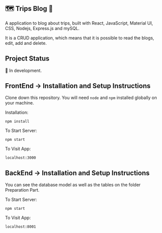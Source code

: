 ## :world_map: Trips Blog :flight_departure:

A application to blog about trips, built with React, JavaScript, Material UI, CSS, Nodejs, Express.js and mySQL.
<div>It is a CRUD application, which means that it is possible to read the blogs, edit, add and delete.</div>

## Project Status

:construction: In development.

## FrontEnd -> Installation and Setup Instructions

Clone down this repository. You will need `node` and `npm` installed globally on your machine.  

Installation:

`npm install`   

To Start Server:

`npm start`  

To Visit App:

`localhost:3000`

## BackEnd -> Installation and Setup Instructions

You can see the database model as well as the tables on the folder Preparation Part.

To Start Server:

`npm start`  

To Visit App:

`localhost:8001`